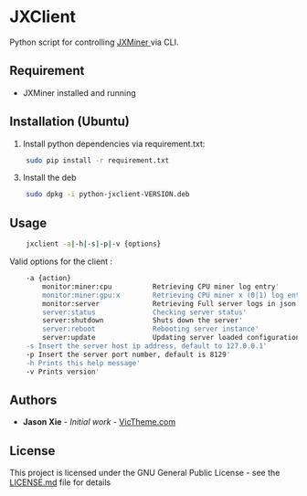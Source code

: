 # JXClient

Python script for controlling [ JXMiner ](https://github.com/duckzland/jxminer) via CLI.


## Requirement
- JXMiner installed and running


## Installation (Ubuntu)       
1. Install python dependencies via requirement.txt:
```bash
    sudo pip install -r requirement.txt  
```
    
3. Install the deb
```bash
    sudo dpkg -i python-jxclient-VERSION.deb
```
    


## Usage

```bash
    jxclient -a|-h|-s|-p|-v {options}
```

Valid options for the client :
```bash
    -a {action}
        monitor:miner:cpu          Retrieving CPU miner log entry'
        monitor:miner:gpu:x        Retrieving CPU miner x (0|1) log entry'
        monitor:server             Retrieving Full server logs in json format'
        server:status              Checking server status'
        server:shutdown            Shuts down the server'
        server:reboot              Rebooting server instance'
        server:update              Updating server loaded configuration'
    -s Insert the server host ip address, default to 127.0.0.1'
    -p Insert the server port number, default is 8129'
    -h Prints this help message'
    -v Prints version'
```



## Authors

* **Jason Xie** - *Initial work* - [VicTheme.com](https://victheme.com)



## License

This project is licensed under the GNU General Public License - see the [LICENSE.md](LICENSE.md) file for details
